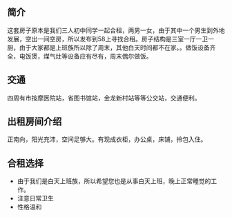 ## 简介 ##
这套房子原本是我们三人初中同学一起合租，两男一女，由于其中一个男生到外地发展，空出一间空房，所以发布到58上寻找合租。房子结构是三室一厅一卫一厨，由于大家都是上班族所以除了周末，其他白天时间都不在家。。做饭设备齐全，电饭煲，煤气灶等设备应有尽有，周末偶尔做饭。
## 交通 ##
四周有市按摩医院站，省图书馆站，金龙新村站等等公交站，交通便利。
## 出租房间介绍 ##
正南向，阳光充沛，空间足够大。有现成衣柜，办公桌，床铺，拎包入住。
## 合租选择 ##
- 由于我们是白天上班族，所以希望您也是从事白天上班，晚上正常睡觉的工作。
- 注意日常卫生
- 性格温和

